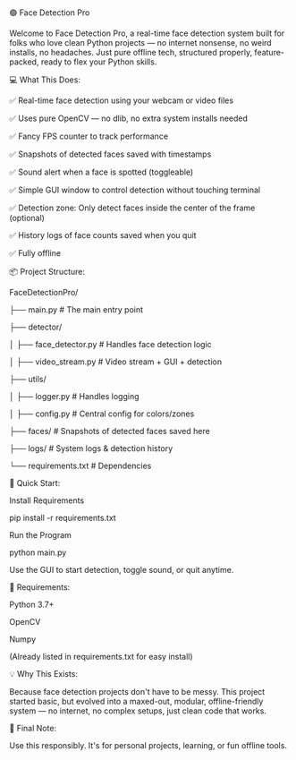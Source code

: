 🟢 Face Detection Pro

Welcome to Face Detection Pro, a real-time face detection system built for folks who love clean Python projects — no internet nonsense, no weird installs, no headaches. Just pure offline tech, structured properly, feature-packed, ready to flex your Python skills.

💻 What This Does:

✅ Real-time face detection using your webcam or video files

✅ Uses pure OpenCV — no dlib, no extra system installs needed

✅ Fancy FPS counter to track performance

✅ Snapshots of detected faces saved with timestamps

✅ Sound alert when a face is spotted (toggleable)

✅ Simple GUI window to control detection without touching terminal

✅ Detection zone: Only detect faces inside the center of the frame (optional)

✅ History logs of face counts saved when you quit

✅ Fully offline 

📦 Project Structure:

FaceDetectionPro/

├── main.py               # The main entry point

├── detector/

│   ├── face_detector.py  # Handles face detection logic 

│   ├── video_stream.py   # Video stream + GUI + detection

├── utils/

│   ├── logger.py         # Handles logging

│   ├── config.py         # Central config for colors/zones

├── faces/                # Snapshots of detected faces saved here

├── logs/                 # System logs & detection history

└── requirements.txt      # Dependencies

🚀 Quick Start:

Install Requirements

pip install -r requirements.txt

Run the Program

python main.py

Use the GUI to start detection, toggle sound, or quit anytime.

🎯 Requirements:

Python 3.7+

OpenCV

Numpy

(Already listed in requirements.txt for easy install)

💡 Why This Exists:

Because face detection projects don't have to be messy. This project started basic, but evolved into a maxed-out, modular, offline-friendly system — no internet, no complex setups, just clean code that works.

🤘 Final Note:

Use this responsibly. It's for personal projects, learning, or fun offline tools.


